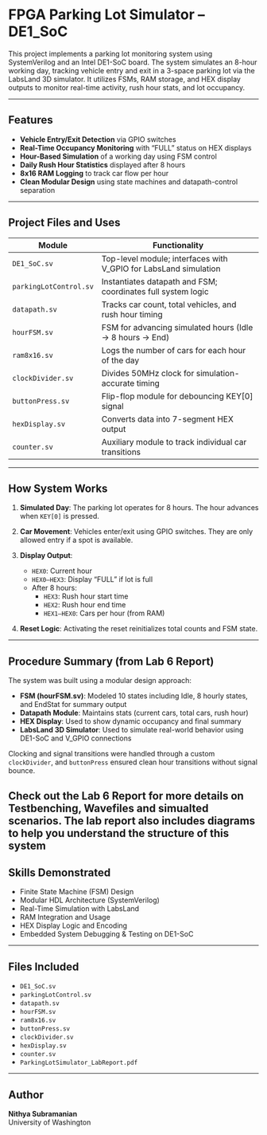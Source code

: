 # FPGA Parking Lot Simulator – DE1_SoC

This project implements a parking lot monitoring system using SystemVerilog and an Intel DE1-SoC board. The system simulates an 8-hour working day, tracking vehicle entry and exit in a 3-space parking lot via the LabsLand 3D simulator. It utilizes FSMs, RAM storage, and HEX display outputs to monitor real-time activity, rush hour stats, and lot occupancy.

---

## Features

- **Vehicle Entry/Exit Detection** via GPIO switches
- **Real-Time Occupancy Monitoring** with “FULL” status on HEX displays
- **Hour-Based Simulation** of a working day using FSM control
- **Daily Rush Hour Statistics** displayed after 8 hours
- **8x16 RAM Logging** to track car flow per hour
- **Clean Modular Design** using state machines and datapath-control separation

---

## Project Files and Uses

| Module                | Functionality |
|-----------------------|---------------|
| `DE1_SoC.sv`          | Top-level module; interfaces with V_GPIO for LabsLand simulation |
| `parkingLotControl.sv`| Instantiates datapath and FSM; coordinates full system logic |
| `datapath.sv`         | Tracks car count, total vehicles, and rush hour timing |
| `hourFSM.sv`          | FSM for advancing simulated hours (Idle → 8 hours → End) |
| `ram8x16.sv`          | Logs the number of cars for each hour of the day |
| `clockDivider.sv`     | Divides 50MHz clock for simulation-accurate timing |
| `buttonPress.sv`      | Flip-flop module for debouncing KEY[0] signal |
| `hexDisplay.sv`       | Converts data into 7-segment HEX output |
| `counter.sv`          | Auxiliary module to track individual car transitions |

---

## How System Works

1. **Simulated Day**: The parking lot operates for 8 hours. The hour advances when `KEY[0]` is pressed.
2. **Car Movement**: Vehicles enter/exit using GPIO switches. They are only allowed entry if a spot is available.
3. **Display Output**:
   - `HEX0`: Current hour
   - `HEX0–HEX3`: Display “FULL” if lot is full
   - After 8 hours:  
     - `HEX3`: Rush hour start time  
     - `HEX2`: Rush hour end time  
     - `HEX1–HEX0`: Cars per hour (from RAM)

4. **Reset Logic**: Activating the reset reinitializes total counts and FSM state.

---

## Procedure Summary (from Lab 6 Report)

The system was built using a modular design approach:
- **FSM (hourFSM.sv)**: Modeled 10 states including Idle, 8 hourly states, and EndStat for summary output
- **Datapath Module**: Maintains stats (current cars, total cars, rush hour)
- **HEX Display**: Used to show dynamic occupancy and final summary
- **LabsLand 3D Simulator**: Used to simulate real-world behavior using DE1-SoC and V_GPIO connections

Clocking and signal transitions were handled through a custom `clockDivider`, and `buttonPress` ensured clean hour transitions without signal bounce.

Check out the Lab 6 Report for more details on Testbenching, Wavefiles and simualted scenarios. The lab report also includes diagrams to help you understand the 
structure of this system
---

## Skills Demonstrated

- Finite State Machine (FSM) Design  
- Modular HDL Architecture (SystemVerilog)  
- Real-Time Simulation with LabsLand  
- RAM Integration and Usage  
- HEX Display Logic and Encoding  
- Embedded System Debugging & Testing on DE1-SoC  

---

## Files Included

- `DE1_SoC.sv`
- `parkingLotControl.sv`
- `datapath.sv`
- `hourFSM.sv`
- `ram8x16.sv`
- `buttonPress.sv`
- `clockDivider.sv`
- `hexDisplay.sv`
- `counter.sv`
- `ParkingLotSimulator_LabReport.pdf`

---

## Author

**Nithya Subramanian**  
University of Washington  
